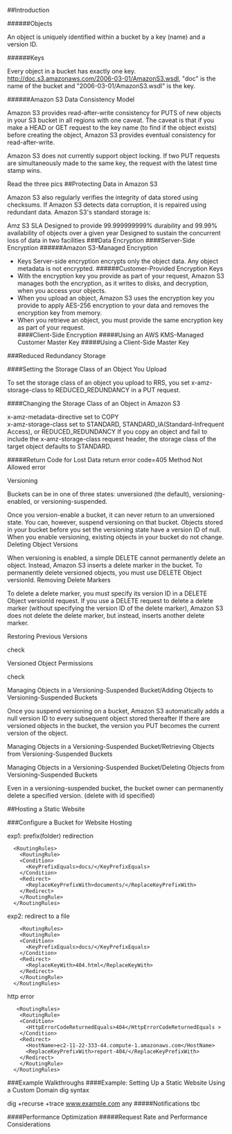 ##Introduction

######Objects

An object is uniquely identified within a bucket by a key (name) and a version ID.

######Keys

Every object in a bucket has exactly one key.
http://doc.s3.amazonaws.com/2006-03-01/AmazonS3.wsdl, "doc" is the name of the bucket and "2006-03-01/AmazonS3.wsdl" is the key.

######Amazon S3 Data Consistency Model

Amazon S3 provides read-after-write consistency for PUTS of new objects in your S3 bucket in all regions with one caveat. The caveat is that if you make a HEAD or GET request to the key name (to find if the object exists) before creating the object, Amazon S3 provides eventual consistency for read-after-write.

Amazon S3 does not currently support object locking. If two PUT requests are simultaneously made to the same key, the request with the latest time stamp wins.

Read the three pics
##Protecting Data in Amazon S3

Amazon S3 also regularly verifies the integrity of data stored using checksums. If Amazon S3 detects data corruption, it is repaired using redundant data. Amazon S3's standard storage is:

Amz S3 SLA
Designed to provide 99.999999999% durability and 99.99% availability of objects over a given year
Designed to sustain the concurrent loss of data in two facilities
###Data Encryption
####Server-Side Encryption 
######Amazon S3-Managed Encryption 
- Keys Server-side encryption encrypts only the object data. Any object metadata is not encrypted. ######Customer-Provided Encryption Keys
- With the encryption key you provide as part of your request, Amazon S3 manages both the encryption, as it writes to disks, and decryption, when you access your objects.  
- When you upload an object, Amazon S3 uses the encryption key you provide to apply AES-256 encryption to your data and removes the encryption key from memory.  
- When you retrieve an object, you must provide the same encryption key as part of your request.  
####Client-Side Encryption
#####Using an AWS KMS–Managed Customer Master Key
#####Using a Client-Side Master Key

###Reduced Redundancy Storage

####Setting the Storage Class of an Object You Upload

To set the storage class of an object you upload to RRS, you set x-amz-storage-class to REDUCED_REDUNDANCY in a PUT request.

####Changing the Storage Class of an Object in Amazon S3

x-amz-metadata-directive set to COPY  
x-amz-storage-class set to STANDARD, STANDARD_IA(Standard-Infrequent Access), or REDUCED_REDUNDANCY
If you copy an object and fail to include the x-amz-storage-class request header, the storage class of the target object defaults to STANDARD.

#####Return Code for Lost Data
return error code=405 Method Not Allowed error

Versioning

Buckets can be in one of three states: unversioned (the default), versioning-enabled, or versioning-suspended.

Once you version-enable a bucket, it can never return to an unversioned state. You can, however, suspend versioning on that bucket.
Objects stored in your bucket before you set the versioning state have a version ID of null. When you enable versioning, existing objects in your bucket do not change.
Deleting Object Versions

When versioning is enabled, a simple DELETE cannot permanently delete an object. Instead, Amazon S3 inserts a delete marker in the bucket.
To permanently delete versioned objects, you must use DELETE Object versionId.
Removing Delete Markers

To delete a delete marker, you must specify its version ID in a DELETE Object versionId request. If you use a DELETE request to delete a delete marker (without specifying the version ID of the delete marker), Amazon S3 does not delete the delete marker, but instead, inserts another delete marker.

Restoring Previous Versions

check

Versioned Object Permissions

check

Managing Objects in a Versioning-Suspended Bucket/Adding Objects to Versioning-Suspended Buckets

Once you suspend versioning on a bucket, Amazon S3 automatically adds a null version ID to every subsequent object stored thereafter
If there are versioned objects in the bucket, the version you PUT becomes the current version of the object.

Managing Objects in a Versioning-Suspended Bucket/Retrieving Objects from Versioning-Suspended Buckets

Managing Objects in a Versioning-Suspended Bucket/Deleting Objects from Versioning-Suspended Buckets

Even in a versioning-suspended bucket, the bucket owner can permanently delete a specified version. (delete with id specified)

##Hosting a Static Website

###Configure a Bucket for Website Hosting

exp1: prefix(folder) redirection
```
  <RoutingRules>
    <RoutingRule>
    <Condition>
      <KeyPrefixEquals>docs/</KeyPrefixEquals>
    </Condition>
    <Redirect>
      <ReplaceKeyPrefixWith>documents/</ReplaceKeyPrefixWith>
    </Redirect>
    </RoutingRule>
  </RoutingRules>
```
exp2: redirect to a file
```
    <RoutingRules>
    <RoutingRule>
    <Condition>
      <KeyPrefixEquals>docs/</KeyPrefixEquals>
    </Condition>
    <Redirect>
      <ReplaceKeyWith>404.html</ReplaceKeyWith>
    </Redirect>
    </RoutingRule>
  </RoutingRules>
```
http error
```
   <RoutingRules>
    <RoutingRule>
    <Condition>
      <HttpErrorCodeReturnedEquals>404</HttpErrorCodeReturnedEquals >
    </Condition>
    <Redirect>
      <HostName>ec2-11-22-333-44.compute-1.amazonaws.com</HostName>
      <ReplaceKeyPrefixWith>report-404/</ReplaceKeyPrefixWith>
    </Redirect>
    </RoutingRule>
  </RoutingRules>
```
###Example Walkthroughs 
####Example: Setting Up a Static Website Using a Custom Domain dig syntax

  dig +recurse +trace www.example.com any
#####Notifications tbc

####Performance Optimization #####Request Rate and Performance Considerations
